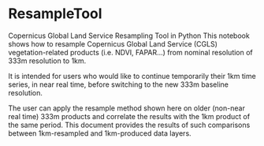 # ResampleTool

Copernicus Global Land Service Resampling Tool in Python
This notebook shows how to resample Copernicus Global Land Service (CGLS) vegetation-related products (i.e. NDVI, FAPAR...) from nominal resolution of 333m resolution to 1km.

It is intended for users who would like to continue temporarily their 1km time series, in near real time, before switching to the new 333m baseline resolution.

The user can apply the resample method shown here on older (non-near real time) 333m products and correlate the results with the 1km product of the same period. This document provides the results of such comparisons between 1km-resampled and 1km-produced data layers.
